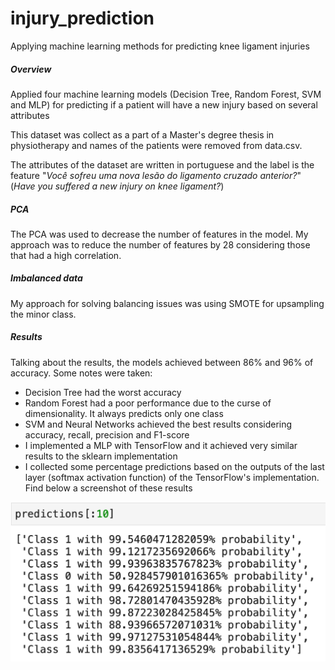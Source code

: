 # injury_prediction
Applying machine learning methods for predicting knee ligament injuries

##### Overview

Applied four machine learning models (Decision Tree, Random Forest, SVM and MLP) for predicting if a patient will have a new injury based on several attributes

This dataset was collect as a part of a Master's degree thesis in physiotherapy and names of the patients were removed from data.csv.

The attributes of the dataset are written in portuguese and the label is the feature "<i>Você sofreu uma nova lesão do ligamento cruzado anterior?</i>" (<i>Have you suffered a new injury on knee ligament?</i>)

##### PCA

The PCA was used to decrease the number of features in the model. My approach was to reduce the number of features by 28 considering those that had a high correlation.

##### Imbalanced data

My approach for solving balancing issues was using SMOTE for upsampling the minor class.

##### Results

Talking about the results, the models achieved between 86% and 96% of accuracy. 
Some notes were taken:

* Decision Tree had the worst accuracy
* Random Forest had a poor performance due to the curse of dimensionality. It always predicts only one class
* SVM and Neural Networks achieved the best results considering accuracy, recall, precision and F1-score
* I implemented a MLP with TensorFlow and it achieved very similar results to the sklearn implementation
* I collected some percentage predictions based on the outputs of the last layer (softmax activation function) of the TensorFlow's implementation. Find below a screenshot of these results

<img src=screenshots/screenshot.png>


